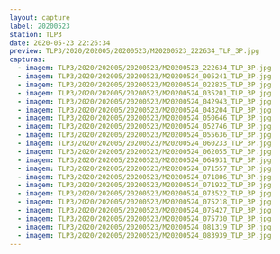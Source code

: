 ```yaml
---
layout: capture
label: 20200523
station: TLP3
date: 2020-05-23 22:26:34
preview: TLP3/2020/202005/20200523/M20200523_222634_TLP_3P.jpg
capturas:
  - imagem: TLP3/2020/202005/20200523/M20200523_222634_TLP_3P.jpg
  - imagem: TLP3/2020/202005/20200523/M20200524_005241_TLP_3P.jpg
  - imagem: TLP3/2020/202005/20200523/M20200524_022825_TLP_3P.jpg
  - imagem: TLP3/2020/202005/20200523/M20200524_035201_TLP_3P.jpg
  - imagem: TLP3/2020/202005/20200523/M20200524_042943_TLP_3P.jpg
  - imagem: TLP3/2020/202005/20200523/M20200524_043204_TLP_3P.jpg
  - imagem: TLP3/2020/202005/20200523/M20200524_050646_TLP_3P.jpg
  - imagem: TLP3/2020/202005/20200523/M20200524_052746_TLP_3P.jpg
  - imagem: TLP3/2020/202005/20200523/M20200524_055636_TLP_3P.jpg
  - imagem: TLP3/2020/202005/20200523/M20200524_060233_TLP_3P.jpg
  - imagem: TLP3/2020/202005/20200523/M20200524_062055_TLP_3P.jpg
  - imagem: TLP3/2020/202005/20200523/M20200524_064931_TLP_3P.jpg
  - imagem: TLP3/2020/202005/20200523/M20200524_071557_TLP_3P.jpg
  - imagem: TLP3/2020/202005/20200523/M20200524_071806_TLP_3P.jpg
  - imagem: TLP3/2020/202005/20200523/M20200524_071922_TLP_3P.jpg
  - imagem: TLP3/2020/202005/20200523/M20200524_073522_TLP_3P.jpg
  - imagem: TLP3/2020/202005/20200523/M20200524_075218_TLP_3P.jpg
  - imagem: TLP3/2020/202005/20200523/M20200524_075427_TLP_3P.jpg
  - imagem: TLP3/2020/202005/20200523/M20200524_075730_TLP_3P.jpg
  - imagem: TLP3/2020/202005/20200523/M20200524_081319_TLP_3P.jpg
  - imagem: TLP3/2020/202005/20200523/M20200524_083939_TLP_3P.jpg
---
```

